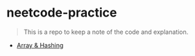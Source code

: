 # neetcode-practice
> This is a repo to keep a note of the code and explanation.

- [Array & Hashing](https://github.com/abhishekpatelmc/neetcode-practice/blob/main/ArraysHashing.md)
